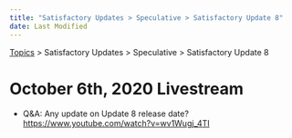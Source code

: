 ```yaml
---
title: "Satisfactory Updates > Speculative > Satisfactory Update 8"
date: Last Modified
---
```

[Topics](../../../topics.md) > Satisfactory Updates > Speculative > Satisfactory Update 8

# October 6th, 2020 Livestream
* Q&A: Any update on Update 8 release date? https://www.youtube.com/watch?v=wv1Wugj_4TI
